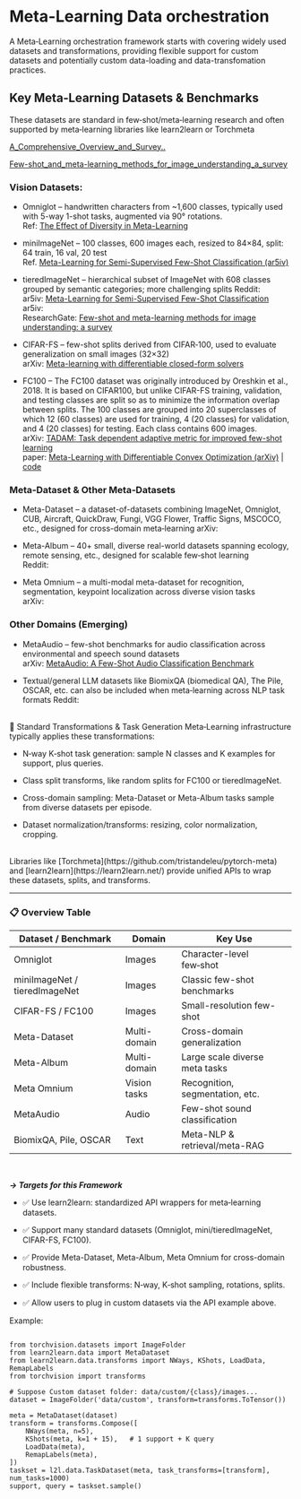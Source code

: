 # Meta-Learning Data orchestration
A Meta‑Learning orchestration framework starts with covering widely used datasets and transformations, providing flexible support for custom datasets
and potentially custom data-loading and data-transfomation practices.


## Key Meta‑Learning Datasets & Benchmarks
These datasets are standard in few‑shot/meta‑learning research and often supported by meta‑learning libraries like learn2learn or Torchmeta

[A_Comprehensive_Overview_and_Survey..](https://www.researchgate.net/publication/340883874_A_Comprehensive_Overview_and_Survey_of_Recent_Advances_in_Meta-Learning)

[Few-shot_and_meta-learning_methods_for_image_understanding_a_survey](https://www.researchgate.net/publication/371953426_Few-shot_and_meta-learning_methods_for_image_understanding_a_survey)


### Vision Datasets:
- Omniglot – handwritten characters from ~1,600 classes, typically used with 5-way 1-shot tasks, augmented via 90° rotations.
</br>Ref: [The Effect of Diversity in Meta-Learning](https://ar5iv.labs.arxiv.org/html/2201.11775v2?utm_source=chatgpt.com)


- miniImageNet – 100 classes, 600 images each, resized to 84×84, split: 64 train, 16 val, 20 test
</br>Ref. [Meta-Learning for Semi-Supervised Few-Shot Classification (ar5iv)](https://ar5iv.labs.arxiv.org/html/1803.00676)


- tieredImageNet – hierarchical subset of ImageNet with 608 classes grouped by semantic categories; more challenging splits
Reddit:
</br>ar5iv: [Meta-Learning for Semi-Supervised Few-Shot Classification](https://ar5iv.labs.arxiv.org/html/1803.00676#:~:text=Meta%2DLearning%20for%20Semi%2DSupervised%20Few%2DShot%20Classification)
</br>ar5iv:
</br>ResearchGate: [Few-shot and meta-learning methods for image understanding: a survey](https://www.researchgate.net/publication/371953426_Few-shot_and_meta-learning_methods_for_image_understanding_a_survey)

- CIFAR-FS – few-shot splits derived from CIFAR‑100, used to evaluate generalization on small images (32×32)
</br>arXiv: [Meta-learning with differentiable closed-form solvers](https://www.researchgate.net/publication/325283458_Meta-learning_with_differentiable_closed-form_solvers)

- FC100 – The FC100 dataset was originally introduced by Oreshkin et al., 2018. It is based on CIFAR100, but unlike CIFAR-FS training, validation, and testing classes are
split so as to minimize the information overlap between splits.
The 100 classes are grouped into 20 superclasses of which 12 (60 classes) are used for training,
4 (20 classes) for validation, and 4 (20 classes) for testing.
Each class contains 600 images.
</br>arXiv: [TADAM: Task dependent adaptive metric for improved few-shot learning](https://arxiv.org/abs/1805.10123)
</br>paper: [Meta-Learning with Differentiable Convex Optimization (arXiv)](https://arxiv.org/abs/1904.03758) | [code](https://github.com/kjunelee/MetaOptNet)

### Meta‑Dataset & Other Meta‑Datasets
- Meta-Dataset – a dataset-of-datasets combining ImageNet, Omniglot, CUB, Aircraft, QuickDraw, Fungi, VGG Flower, Traffic Signs, MSCOCO, etc., designed for cross-domain meta‑learning
arXiv:


- Meta-Album – 40+ small, diverse real-world datasets spanning ecology, remote sensing, etc., designed for scalable few‑shot learning
</br>Reddit:

- Meta Omnium – a multi-modal meta-dataset for recognition, segmentation, keypoint localization across diverse vision tasks
</br>arXiv:

### Other Domains (Emerging)
- MetaAudio – few-shot benchmarks for audio classification across environmental and speech sound datasets
</br>arXiv: [MetaAudio: A Few-Shot Audio Classification Benchmark](https://arxiv.org/abs/2204.02121)

- Textual/general LLM datasets like BiomixQA (biomedical QA), The Pile, OSCAR, etc. can also be included when meta‑learning across NLP task formats
Reddit:

</br>
🔄 Standard Transformations & Task Generation
Meta‑Learning infrastructure typically applies these transformations:

- N‑way K‑shot task generation: sample N classes and K examples for support, plus queries.

- Class split transforms, like random splits for FC100 or tieredImageNet.

- Cross-domain sampling: Meta-Dataset or Meta-Album tasks sample from diverse datasets per episode.

- Dataset normalization/transforms: resizing, color normalization, cropping.

</br>
Libraries like [Torchmeta](https://github.com/tristandeleu/pytorch-meta) and [learn2learn](https://learn2learn.net/) provide unified APIs to wrap these
datasets, splits, and transforms.

</br>

---

### 📋 **Overview Table**

| Dataset / Benchmark       | Domain        | Key Use                                |
|---------------------------|---------------|-----------------------------------------|
| Omniglot                  | Images        | Character-level few‑shot                |
| miniImageNet / tieredImageNet | Images   | Classic few-shot benchmarks             |
| CIFAR-FS / FC100          | Images        | Small-resolution few-shot               |
| Meta-Dataset              | Multi-domain  | Cross-domain generalization             |
| Meta-Album                | Multi-domain  | Large scale diverse meta tasks          |
| Meta Omnium               | Vision tasks  | Recognition, segmentation, etc.         |
| MetaAudio                 | Audio         | Few-shot sound classification           |
| BiomixQA, Pile, OSCAR     | Text          | Meta-NLP & retrieval/meta-RAG           |


</br>

***-> Targets for this Framework***
- ✅ Use learn2learn: standardized API wrappers for meta‑learning datasets.

- ✅ Support many standard datasets (Omniglot, mini/tieredImageNet, CIFAR-FS, FC100).

- ✅ Provide Meta-Dataset, Meta-Album, Meta Omnium for cross-domain robustness.

- ✅ Include flexible transforms: N‑way, K‑shot sampling, rotations, splits.

- ✅ Allow users to plug in custom datasets via the API example above.

Example:
```[python]

from torchvision.datasets import ImageFolder
from learn2learn.data import MetaDataset
from learn2learn.data.transforms import NWays, KShots, LoadData, RemapLabels
from torchvision import transforms

# Suppose Custom dataset folder: data/custom/{class}/images...
dataset = ImageFolder('data/custom', transform=transforms.ToTensor())

meta = MetaDataset(dataset)
transform = transforms.Compose([
    NWays(meta, n=5),
    KShots(meta, k=1 + 15),   # 1 support + K query
    LoadData(meta),
    RemapLabels(meta),
])
taskset = l2l.data.TaskDataset(meta, task_transforms=[transform], num_tasks=1000)
support, query = taskset.sample()

```
